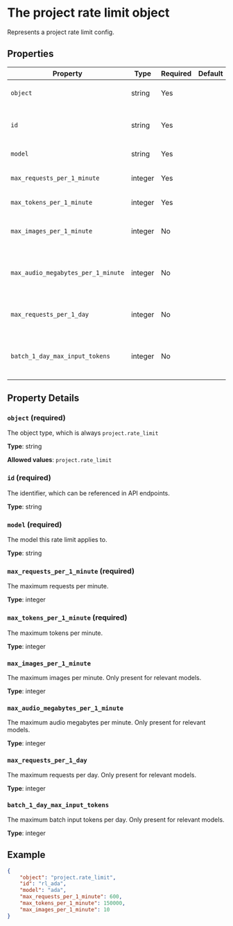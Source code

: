# The project rate limit object

Represents a project rate limit config.

## Properties

| Property | Type | Required | Default | Allowed Values | Description |
| -------- | ---- | -------- | ------- | -------------- | ----------- |
| `object` | string | Yes |  | `project.rate_limit` | The object type, which is always `project.rate_limit` |
| `id` | string | Yes |  |  | The identifier, which can be referenced in API endpoints. |
| `model` | string | Yes |  |  | The model this rate limit applies to. |
| `max_requests_per_1_minute` | integer | Yes |  |  | The maximum requests per minute. |
| `max_tokens_per_1_minute` | integer | Yes |  |  | The maximum tokens per minute. |
| `max_images_per_1_minute` | integer | No |  |  | The maximum images per minute. Only present for relevant models. |
| `max_audio_megabytes_per_1_minute` | integer | No |  |  | The maximum audio megabytes per minute. Only present for relevant models. |
| `max_requests_per_1_day` | integer | No |  |  | The maximum requests per day. Only present for relevant models. |
| `batch_1_day_max_input_tokens` | integer | No |  |  | The maximum batch input tokens per day. Only present for relevant models. |

## Property Details

### `object` (required)

The object type, which is always `project.rate_limit`

**Type**: string

**Allowed values**: `project.rate_limit`

### `id` (required)

The identifier, which can be referenced in API endpoints.

**Type**: string

### `model` (required)

The model this rate limit applies to.

**Type**: string

### `max_requests_per_1_minute` (required)

The maximum requests per minute.

**Type**: integer

### `max_tokens_per_1_minute` (required)

The maximum tokens per minute.

**Type**: integer

### `max_images_per_1_minute`

The maximum images per minute. Only present for relevant models.

**Type**: integer

### `max_audio_megabytes_per_1_minute`

The maximum audio megabytes per minute. Only present for relevant models.

**Type**: integer

### `max_requests_per_1_day`

The maximum requests per day. Only present for relevant models.

**Type**: integer

### `batch_1_day_max_input_tokens`

The maximum batch input tokens per day. Only present for relevant models.

**Type**: integer

## Example

```json
{
    "object": "project.rate_limit",
    "id": "rl_ada",
    "model": "ada",
    "max_requests_per_1_minute": 600,
    "max_tokens_per_1_minute": 150000,
    "max_images_per_1_minute": 10
}

```

